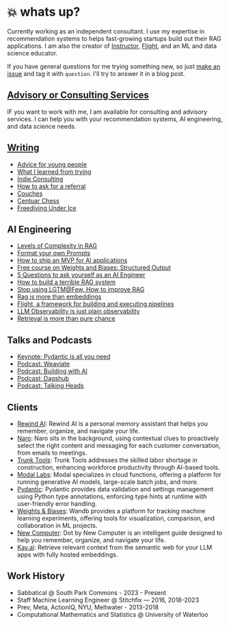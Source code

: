 # :boom: whats up?

Currently working as an independent consultant. I use my expertise in recommendation systems to helps fast-growing startups build out their RAG applications. I am also the creator of [Instructor](https://jxnl.github.io/instructor), [Flight](./writing/posts/recsys-frameworks.md), and an ML and data science educator.

If you have general questions for me trying something new, so just [make an issue](https://github.com/jxnl/blog/issues) and tag it with `question`. I'll try to answer it in a blog post.

## [Advisory or Consulting Services](./services.md)

IF you want to work with me, I am available for consulting and advisory services. I can help you with your recommendation systems, AI engineering, and data science needs.

## [Writing](./writing/index.md)

- [Advice for young people](./writing/posts/advice.md)
- [What I learned from trying](./writing/posts/learning.md)
- [Indie Consulting](./writing/posts/consulting.md)
- [How to ask for a referral](./writing/posts/asking.md)
- [Couches](./writing/posts/couch.md)
- [Centuar Chess](./writing/posts/centaur-chess.md)
- [Freediving Under Ice](./writing/posts/freediving.md)

## AI Engineering

- [Levels of Complexity in RAG](./writing/posts/levels-of-rag.md)
- [Format your own Prompts](./writing/posts/strings.md)
- [How to ship an MVP for AI applications](./writing/posts/mvp.md)
- [Free course on Weights and Biases: Structured Output](https://www.wandb.courses/courses/steering-language-models)
- [5 Questions to ask yourself as an AI Engineer](./writing/posts/stochastic-software.md)
- [How to build a terrible RAG system](./writing/posts/rag-inverted.md)
- [Stop using LGTM@Few, How to improve RAG](./writing/posts/lgtmk.md)
- [Rag is more than embeddings](./writing/posts/rag.md)
- [Flight, a framework for building and executing pipelines](./writing/posts/recsys-frameworks.md)
- [LLM Observability is just plain observability](./writing/posts/llmops.md)
- [Retrieval is more than pure chance](./writing/posts/retrieval-is-more-than-pure-chance.md)

## Talks and Podcasts

- [Keynote: Pydantic is all you need](https://www.youtube.com/watch?v=yj-wSRJwrrc&)
- [Podcast: Weaviate](https://www.youtube.com/watch?v=higlHgYDc5E)
- [Podcast: Building with AI](https://www.youtube.com/watch?v=RuLTElrphnk)
- [Podcast: Dagshub](https://www.youtube.com/watch?v=rDP44EVpHTA)
- [Podcast: Talking Heads](https://www.youtube.com/watch?v=5-5jf3_mvBg)

## Clients

- [Rewind AI](http://rewind.ai): Rewind AI is a personal memory assistant that helps you remember, organize, and navigate your life.
- [Naro](http://narohq.com): Naro sits in the background, using contextual clues to proactively select the right content and messaging for each customer conversation, from emails to meetings.
- [Trunk Tools](https://trunktools.com/): Trunk Tools addresses the skilled labor shortage in construction, enhancing workforce productivity through AI-based tools.
- [Modal Labs](https://modal.com/): Modal specializes in cloud functions, offering a platform for running generative AI models, large-scale batch jobs, and more.
- [Pydantic](http://pydantic.dev): Pydantic provides data validation and settings management using Python type annotations, enforcing type hints at runtime with user-friendly error handling.
- [Weights & Biases](https://wandb.ai/): Wandb provides a platform for tracking machine learning experiments, offering tools for visualization, comparison, and collaboration in ML projects.
- [New Computer](http://new.computer): Dot by New Computer is an intelligent guide designed to help you remember, organize, and navigate your life.
- [Kay.ai](http://Kay.ai): Retrieve relevant context from the semantic web for your LLM apps with fully hosted embeddings.

## Work History

- Sabbatical @ South Park Commons - 2023 - Present
- Staff Machine Learning Engineer @ Stitchfix — 2016, 2018-2023
- Prev, Meta, ActionIQ, NYU, Meltwater - 2013-2018
- Computational Mathematics and Statistics @ University of Waterloo
